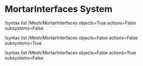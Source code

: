 <!-- MOOSE Documentation Stub: Remove this when content is added. -->

# MortarInterfaces System

!syntax list /Mesh/MortarInterfaces objects=True actions=False subsystems=False

!syntax list /Mesh/MortarInterfaces objects=False actions=False subsystems=True

!syntax list /Mesh/MortarInterfaces objects=False actions=True subsystems=False
